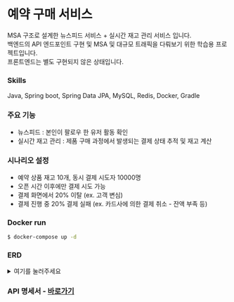 # 예약 구매 서비스
MSA 구조로 설계한 뉴스피드 서비스 + 실시간 재고 관리 서비스 입니다.</br>
백엔드의 API 엔드포인트 구현 및 MSA 및 대규모 트래픽을 다뤄보기 위한 학습용 프로젝트입니다.</br>
프론트엔드는 별도 구현되지 않은 상태입니다.

### Skills
Java, Spring boot, Spring Data JPA, MySQL, Redis, Docker, Gradle

### 주요 기능
- 뉴스피드 : 본인이 팔로우 한 유저 활동 확인
- 실시간 재고 관리 : 제품 구매 과정에서 발생되는 결제 상태 추적 및 재고 계산

### 시나리오 설정
- 예약 상품 재고 10개, 동시 결제 시도자 10000명
- 오픈 시간 이후에만 결제 시도 가능
- 결제 화면에서 20% 이탈 (ex. 고객 변심)
- 결제 진행 중 20% 결제 실패 (ex. 카드사에 의한 결제 취소 - 잔액 부족 등)

### Docker run
```bash
$ docker-compose up -d
```

### ERD
<details>
<summary>여기를 눌러주세요</summary>
<div markdown="1">       

![erd final](https://github.com/yongbeomj/pre-order/assets/87436495/4b1b0f58-825d-4a6a-8420-c6e3184c56e0)
	
</div>
</details>

### API 명세서 - [바로가기](https://documenter.getpostman.com/view/19637355/2sA2r3b73R)


